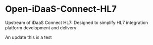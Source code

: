 # Open-iDaaS-Connect-HL7
Upstream of iDaaS Connect HL7: Designed to simplify HL7 integration platform development and delivery

An update this is a test
